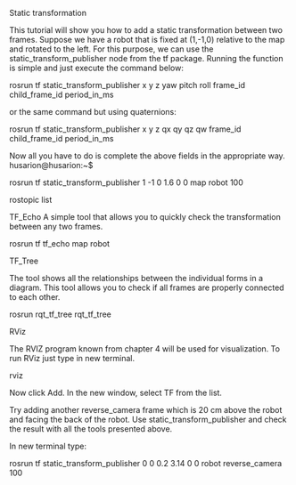 Static transformation

This tutorial will show you how to add a static transformation between two frames. Suppose we have a robot that is fixed at (1,-1,0) relative to the map and rotated to the left. For this purpose, we can use the static_transform_publisher node from the tf package. Running the function is simple and just execute the command below:

rosrun tf static_transform_publisher x y z yaw pitch roll frame_id child_frame_id period_in_ms

or the same command but using quaternions:

rosrun tf static_transform_publisher x y z qx qy qz qw frame_id child_frame_id period_in_ms

Now all you have to do is complete the above fields in the appropriate way.
husarion@husarion:~$

rosrun tf static_transform_publisher 1 -1 0 1.6 0 0 map robot 100

rostopic list 

TF_Echo
A simple tool that allows you to quickly check the transformation between any two frames.

rosrun tf tf_echo map robot

TF_Tree

The tool shows all the relationships between the individual forms in a diagram. This tool allows you to check if all frames are properly connected to each other.

rosrun rqt_tf_tree rqt_tf_tree 

RViz

The RVIZ program known from chapter 4 will be used for visualization. To run RViz just type in new terminal.

rviz

Now click Add. In the new window, select TF from the list.

Try adding another reverse_camera frame which is 20 cm above the robot and facing the back of the robot. Use static_transform_publisher and check the result with all the tools presented above.

In new terminal type:

rosrun tf static_transform_publisher 0 0 0.2 3.14 0 0 robot reverse_camera 100